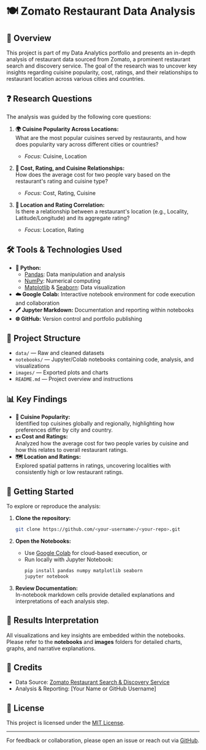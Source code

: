 # 🍽️ Zomato Restaurant Data Analysis

## 📝 Overview

This project is part of my Data Analytics portfolio and presents an in-depth analysis of restaurant data sourced from Zomato, a prominent restaurant search and discovery service. The goal of the research was to uncover key insights regarding cuisine popularity, cost, ratings, and their relationships to restaurant location across various cities and countries.

## ❓ Research Questions

The analysis was guided by the following core questions:

1. **🌍 Cuisine Popularity Across Locations:**  
   What are the most popular cuisines served by restaurants, and how does popularity vary across different cities or countries?
   - *Focus:* Cuisine, Location

2. **💸 Cost, Rating, and Cuisine Relationships:**  
   How does the average cost for two people vary based on the restaurant's rating and cuisine type?
   - *Focus:* Cost, Rating, Cuisine

3. **📍 Location and Rating Correlation:**  
   Is there a relationship between a restaurant's location (e.g., Locality, Latitude/Longitude) and its aggregate rating?
   - *Focus:* Location, Rating

## 🛠️ Tools & Technologies Used

- **🐍 Python:**  
  - [Pandas](https://pandas.pydata.org/): Data manipulation and analysis  
  - [NumPy](https://numpy.org/): Numerical computing  
  - [Matplotlib](https://matplotlib.org/) & [Seaborn](https://seaborn.pydata.org/): Data visualization
- **☁️ Google Colab:** Interactive notebook environment for code execution and collaboration
- **🖊️ Jupyter Markdown:** Documentation and reporting within notebooks
- **🌐 GitHub:** Version control and portfolio publishing

## 📁 Project Structure

- `data/` &mdash; Raw and cleaned datasets  
- `notebooks/` &mdash; Jupyter/Colab notebooks containing code, analysis, and visualizations  
- `images/` &mdash; Exported plots and charts  
- `README.md` &mdash; Project overview and instructions

## 📊 Key Findings

- **🍲 Cuisine Popularity:**  
  Identified top cuisines globally and regionally, highlighting how preferences differ by city and country.
- **💵 Cost and Ratings:**  
  Analyzed how the average cost for two people varies by cuisine and how this relates to overall restaurant ratings.
- **🗺️ Location and Ratings:**  
  Explored spatial patterns in ratings, uncovering localities with consistently high or low restaurant ratings.

## 🚀 Getting Started

To explore or reproduce the analysis:

1. **Clone the repository:**  
   ```bash
   git clone https://github.com/<your-username>/<your-repo>.git
   ```

2. **Open the Notebooks:**  
   - Use [Google Colab](https://colab.research.google.com/) for cloud-based execution, or
   - Run locally with Jupyter Notebook:
     ```bash
     pip install pandas numpy matplotlib seaborn
     jupyter notebook
     ```

3. **Review Documentation:**  
   In-notebook markdown cells provide detailed explanations and interpretations of each analysis step.

## 📖 Results Interpretation

All visualizations and key insights are embedded within the notebooks. Please refer to the **notebooks** and **images** folders for detailed charts, graphs, and narrative explanations.

## 🙏 Credits

- Data Source: [Zomato Restaurant Search & Discovery Service](https://www.zomato.com/)
- Analysis & Reporting: [Your Name or GitHub Username]

## 📄 License

This project is licensed under the [MIT License](LICENSE).

---

For feedback or collaboration, please open an issue or reach out via [GitHub](https://github.com/<your-username>).
